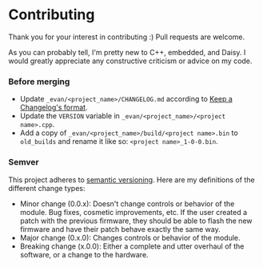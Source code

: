 # Contributing
Thank you for your interest in contributing :) Pull requests are welcome.

As you can probably tell, I'm pretty new to C++, embedded, and Daisy. I would greatly appreciate any constructive criticism or advice on my code.

### Before merging
* Update `_evan/<project_name>/CHANGELOG.md` according to [Keep a Changelog's format](https://keepachangelog.com/en/1.0.0/). 
* Update the `VERSION` variable in `_evan/<project_name>/<project name>.cpp`.
* Add a copy of `_evan/<project_name>/build/<project name>.bin` to `old_builds` and rename it like so: `<project name>_1-0-0.bin`.

### Semver
This project adheres to [semantic versioning](https://semver.org/). Here are my definitions of the different change types:
* Minor change (0.0.x): Doesn't change controls or behavior of the module. Bug fixes, cosmetic improvements, etc. If the user created a patch with the previous firmware, they should be able to flash the new firmware and have their patch behave exactly the same way.
* Major change (0.x.0): Changes controls or behavior of the module.
* Breaking change (x.0.0): Either a complete and utter overhaul of the software, or a change to the hardware.